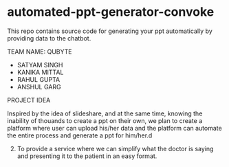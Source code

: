 # automated-ppt-generator-convoke
This repo contains source code for generating your ppt automatically by providing data to the chatbot.

TEAM NAME:  QUBYTE

- SATYAM SINGH
- KANIKA MITTAL
- RAHUL GUPTA
- ANSHUL GARG

PROJECT IDEA

Inspired by the idea of slideshare, and at the same time, knowing the inability of thouands to create a ppt on their own, we plan to create a platform where user can upload his/her data and the platform can automate the entire process and generate a  ppt for him/her.d 

2. To provide a service where we can simplify what the doctor is saying and presenting it to the patient in an easy format.





